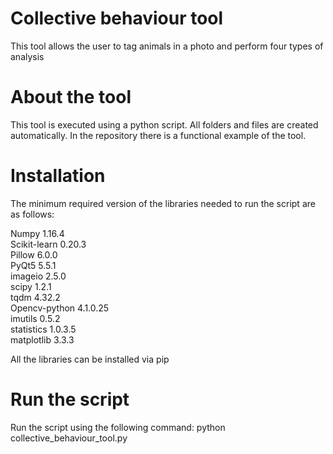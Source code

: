 # Collective behaviour tool
This tool allows the user to tag animals in a photo and perform four types of analysis



# About the tool
This tool is executed using a python script. All folders and files are created automatically. In the repository there is a functional example of the tool.



# Installation

The minimum required version of the libraries needed to run the script are as follows:

Numpy 1.16.4  
Scikit-learn 0.20.3   
Pillow 6.0.0  
PyQt5 5.5.1   
imageio 2.5.0   
scipy 1.2.1   
tqdm 4.32.2  
Opencv-python 4.1.0.25  
imutils 0.5.2   
statistics 1.0.3.5  
matplotlib 3.3.3

All the libraries can be installed via pip

# Run the script
Run the script using the following command: python collective_behaviour_tool.py

